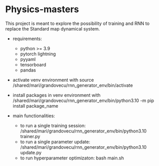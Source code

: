 # Physics-masters

This project is meant to explore the possibility of training and RNN to replace the Standard map dynamical system.


- requirements:
    - python >= 3.9
    - pytorch lightning
    - pyyaml
    - tensorboard
    - pandas

- activate venv environment with
source /shared/mari/grandovecu/rnn_generator_env/bin/activate

- install packages in venv environment with
/shared/mari/grandovecu/rnn_generator_env/bin/python3.10 -m pip install package_name

- main functionalities:
  - to run a single training session: /shared/mari/grandovecu/rnn_generator_env/bin/python3.10 trainer.py
  - to run a single parameter update: /shared/mari/grandovecu/rnn_generator_env/bin/python3.10 update.py
  - to run hyperparameter optimizaton: bash main.sh